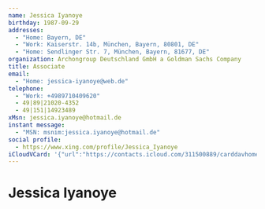 ```yaml
---
name: Jessica Iyanoye
birthday: 1987-09-29
addresses:
  - "Home: Bayern, DE"
  - "Work: Kaiserstr. 14b, München, Bayern, 80801, DE"
  - "Home: Sendlinger Str. 7, München, Bayern, 81677, DE"
organization: Archongroup Deutschland GmbH a Goldman Sachs Company
title: Associate
email:
  - "Home: jessica-iyanoye@web.de"
telephone:
  - "Work: +4989710409620"
  - 49|89|21020-4352
  - 49|151|14923489
xMsn: jessica.iyanoye@hotmail.de
instant message:
  - "MSN: msnim:jessica.iyanoye@hotmail.de"
social profile:
  - https://www.xing.com/profile/Jessica_Iyanoye
iCloudVCard: '{"url":"https://contacts.icloud.com/311500889/carddavhome/card/NGZmMWNmYjEtNTU1Mi00MzA3LWE1MTEtNjAxZTZlMDI1NDhh.vcf","etag":"\"kmfhcyrh\"","data":"BEGIN:VCARD\r\nVERSION:3.0\r\nFN:\r\nN:Iyanoye;Jessica;;;\r\nUID:4ff1cfb1-5552-4307-a511-601e6e02548a\r\nBDAY;VALUE=date:1987-09-29\r\nADR;TYPE=HOME:;;;;Bayern;;DE;\r\nADR;TYPE=WORK:;;Kaiserstr. 14b;München;Bayern;80801;DE;\r\nADR;TYPE=HOME:;;Sendlinger Str. 7;München;Bayern;81677;DE;\r\nWP1.X-ABLABEL:Work\r\nWP2.X-ABLABEL:Work\r\nWP3.X-ABLABEL:Home\r\nWP4.X-ABLABEL:Home\r\nitem0.X-ABLABEL:xing\r\nPRODID:ez-vcard 0.9.13-fc\r\nREV:2025-04-03T22:10:53Z\r\nORG:Archongroup Deutschland GmbH a Goldman Sachs Company;\r\nTITLE:Associate\r\nEMAIL;TYPE=HOME:jessica-iyanoye@web.de\r\nPHOTO;VALUE=uri:https://gateway.icloud.com/contacts/311500889/ck/card/ec5eb\r\n df84f22ba7d87c9999c91fb290f\r\nTEL;TYPE=WORK:+4989710409620\r\nTEL:49|89|21020-4352\r\nTEL:49|151|14923489\r\nX-MSN;TYPE=HOME,pref:jessica.iyanoye@hotmail.de\r\nIMPP;X-SERVICE-TYPE=MSN;TYPE=HOME,pref:msnim:jessica.iyanoye@hotmail.de\r\nitem0.X-SOCIALPROFILE;X-USER=Jessica_Iyanoye:https://www.xing.com/profile/J\r\n essica_Iyanoye\r\nEND:VCARD"}'
---
```

# Jessica Iyanoye
